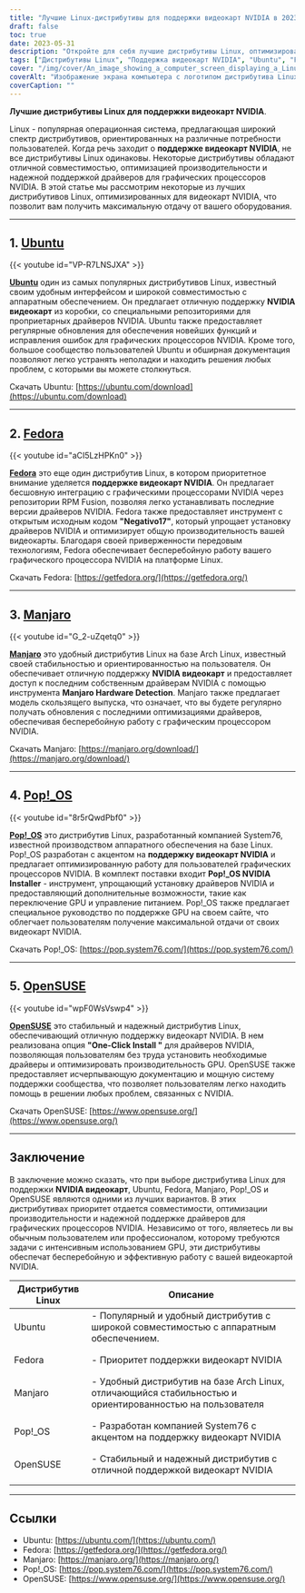 ```yaml
---
title: "Лучшие Linux-дистрибутивы для поддержки видеокарт NVIDIA в 2023 году"
draft: false
toc: true
date: 2023-05-31
description: "Откройте для себя лучшие дистрибутивы Linux, оптимизированные для поддержки видеокарт NVIDIA, обеспечивающие бесперебойную работу и совместимость."
tags: ["Дистрибутивы Linux", "Поддержка видеокарт NVIDIA", "Ubuntu", "Fedora", "Manjaro", "Pop!_OS", "OpenSUSE", "совместимость драйверов", "оптимизация производительности", "Поддержка GPU", "Драйверы GPU для Linux", "Игры для Linux", "Графика Linux", "Драйверы NVIDIA", "удобные для пользователя дистрибутивы", "Стабильность Linux", "Документация по Linux", "Поддержка сообщества Linux", "Совместимость с аппаратным обеспечением Linux", "прокат", "Переключение графических процессоров", "управление питанием", "Производительность GPU", "Установка Linux", "Поиск и устранение неисправностей в Linux", "Опыт работы с Linux", "Настройка Linux", "Обновления Linux", "автономные обновления", "локальный репозиторий", "кэш", "настройка сервера", "настройка клиента", "apt-mirror", "debmirror", "createrepo", "apt-cacher-ng", "yum-cron", "Обновление системы Linux", "автономные обновления пакетов", "автономные обновления программного обеспечения", "локальный репозиторий пакетов", "локальный кэш пакетов", "автономные обновления Linux", "обработка автономных обновлений", "методы автономного обновления", "обслуживание автономной системы", "Обновление серверов Linux", "Обновления для клиентов Linux", "автономное управление программным обеспечением", "автономное управление пакетами", "стратегии обновления", "Обновления безопасности Linux"]
cover: "/img/cover/An_image_showing_a_computer_screen_displaying_a_Linux_distro.png"
coverAlt: "Изображение экрана компьютера с логотипом дистрибутива Linux с видеокартой NVIDIA и цветной графикой на заднем плане, символизирующей бесперебойную поддержку и оптимизацию производительности графических процессоров NVIDIA в дистрибутивах Linux."
coverCaption: ""
---
```


**Лучшие дистрибутивы Linux для поддержки видеокарт NVIDIA**.

Linux - популярная операционная система, предлагающая широкий спектр дистрибутивов, ориентированных на различные потребности пользователей. Когда речь заходит о **поддержке видеокарт NVIDIA**, не все дистрибутивы Linux одинаковы. Некоторые дистрибутивы обладают отличной совместимостью, оптимизацией производительности и надежной поддержкой драйверов для графических процессоров NVIDIA. В этой статье мы рассмотрим некоторые из лучших дистрибутивов Linux, оптимизированных для видеокарт NVIDIA, что позволит вам получить максимальную отдачу от вашего оборудования.
______

## 1. [Ubuntu](https://ubuntu.com/download)

{{< youtube id="VP-R7LNSJXA" >}}

[**Ubuntu**](https://ubuntu.com/download) один из самых популярных дистрибутивов Linux, известный своим удобным интерфейсом и широкой совместимостью с аппаратным обеспечением. Он предлагает отличную поддержку **NVIDIA видеокарт** из коробки, со специальными репозиториями для проприетарных драйверов NVIDIA. Ubuntu также предоставляет регулярные обновления для обеспечения новейших функций и исправления ошибок для графических процессоров NVIDIA. Кроме того, большое сообщество пользователей Ubuntu и обширная документация позволяют легко устранять неполадки и находить решения любых проблем, с которыми вы можете столкнуться.

Скачать Ubuntu: [https://ubuntu.com/download](https://ubuntu.com/download)

______

## 2. [Fedora](https://getfedora.org/)

{{< youtube id="aCI5LzHPKn0" >}}

[**Fedora**](https://getfedora.org/) это еще один дистрибутив Linux, в котором приоритетное внимание уделяется **поддержке видеокарт NVIDIA**. Он предлагает бесшовную интеграцию с графическими процессорами NVIDIA через репозитории RPM Fusion, позволяя легко устанавливать последние версии драйверов NVIDIA. Fedora также предоставляет инструмент с открытым исходным кодом **"Negativo17"**, который упрощает установку драйверов NVIDIA и оптимизирует общую производительность вашей видеокарты. Благодаря своей приверженности передовым технологиям, Fedora обеспечивает бесперебойную работу вашего графического процессора NVIDIA на платформе Linux.

Скачать Fedora: [https://getfedora.org/](https://getfedora.org/)

______

## 3. [Manjaro](https://manjaro.org/download/)

{{< youtube id="G_2-uZqetq0" >}}

[**Manjaro**](https://manjaro.org/download/) это удобный дистрибутив Linux на базе Arch Linux, известный своей стабильностью и ориентированностью на пользователя. Он обеспечивает отличную поддержку **NVIDIA видеокарт** и предоставляет доступ к последним собственным драйверам NVIDIA с помощью инструмента **Manjaro Hardware Detection**. Manjaro также предлагает модель скользящего выпуска, что означает, что вы будете регулярно получать обновления с последними оптимизациями драйверов, обеспечивая бесперебойную работу с графическим процессором NVIDIA.

Скачать Manjaro: [https://manjaro.org/download/](https://manjaro.org/download/)

______

## 4. [Pop!_OS](https://pop.system76.com/)

{{< youtube id="8r5rQwdPbf0" >}}

[**Pop!_OS**](https://pop.system76.com/) это дистрибутив Linux, разработанный компанией System76, известной производством аппаратного обеспечения на базе Linux. Pop!_OS разработан с акцентом на **поддержку видеокарт NVIDIA** и предлагает оптимизированную работу для пользователей графических процессоров NVIDIA. В комплект поставки входит **Pop!_OS NVIDIA Installer** - инструмент, упрощающий установку драйверов NVIDIA и предоставляющий дополнительные возможности, такие как переключение GPU и управление питанием. Pop!_OS также предлагает специальное руководство по поддержке GPU на своем сайте, что облегчает пользователям получение максимальной отдачи от своих видеокарт NVIDIA.

Скачать Pop!_OS: [https://pop.system76.com/](https://pop.system76.com/)

______

## 5. [OpenSUSE](https://www.opensuse.org/)

{{< youtube id="wpF0WsVswp4" >}}

[**OpenSUSE**](https://www.opensuse.org/) это стабильный и надежный дистрибутив Linux, обеспечивающий отличную поддержку видеокарт NVIDIA. В нем реализована опция **"One-Click Install "** для драйверов NVIDIA, позволяющая пользователям без труда установить необходимые драйверы и оптимизировать производительность GPU. OpenSUSE также предоставляет исчерпывающую документацию и мощную систему поддержки сообщества, что позволяет пользователям легко находить помощь в решении любых проблем, связанных с NVIDIA.

Скачать OpenSUSE: [https://www.opensuse.org/](https://www.opensuse.org/)

______

## Заключение

В заключение можно сказать, что при выборе дистрибутива Linux для поддержки **NVIDIA видеокарт**, Ubuntu, Fedora, Manjaro, Pop!_OS и OpenSUSE являются одними из лучших вариантов. В этих дистрибутивах приоритет отдается совместимости, оптимизации производительности и надежной поддержке драйверов для графических процессоров NVIDIA. Независимо от того, являетесь ли вы обычным пользователем или профессионалом, которому требуются задачи с интенсивным использованием GPU, эти дистрибутивы обеспечат бесперебойную и эффективную работу с вашей видеокартой NVIDIA.

| Дистрибутив Linux | Описание |
|--------------|--------------------------------------------------------------------------------------------------------------------------------|
| Ubuntu | - Популярный и удобный дистрибутив с широкой совместимостью с аппаратным обеспечением.
| | | - Специальные репозитории для фирменных драйверов NVIDIA | | | | - Регулярные обновления и сообщество пользователей.
| | | - Регулярные обновления и сильная поддержка сообщества | |
| Fedora | - Приоритет поддержки видеокарт NVIDIA | | | | - Приоритет поддержки видеокарт NVIDIA.
| | | - Бесшовная интеграция с графическими процессорами NVIDIA через репозитории RPM Fusion | | | | | | - Приоритетная поддержка видеокарт NVIDIA.
| | | - Предоставляет инструмент с открытым исходным кодом "Negativo17" для легкой установки драйверов NVIDIA | |
| Manjaro | - Удобный дистрибутив на базе Arch Linux, отличающийся стабильностью и ориентированностью на пользователя |
| | | - Отличная поддержка видеокарт NVIDIA |
| | | - Обеспечивает доступ к последним проприетарным драйверам NVIDIA с помощью инструмента Manjaro Hardware Detection | |
| Pop!_OS | - Разработан компанией System76 с акцентом на поддержку видеокарт NVIDIA |
| | | - Оптимизированная работа для пользователей графических процессоров NVIDIA |
| | | - Инструмент Pop!_OS NVIDIA Installer для легкой установки драйверов и дополнительных функций, таких как переключение GPU и управление питанием | |
| OpenSUSE | - Стабильный и надежный дистрибутив с отличной поддержкой видеокарт NVIDIA |
| | | - Опция "One-Click Install" для легкой установки драйверов NVIDIA | |
| | | - Исчерпывающая документация и сильная система поддержки сообщества | |


______

## Ссылки

- Ubuntu: [https://ubuntu.com/](https://ubuntu.com/)
- Fedora: [https://getfedora.org/](https://getfedora.org/)
- Manjaro: [https://manjaro.org/](https://manjaro.org/)
- Pop!_OS: [https://pop.system76.com/](https://pop.system76.com/)
- OpenSUSE: [https://www.opensuse.org/](https://www.opensuse.org/)
